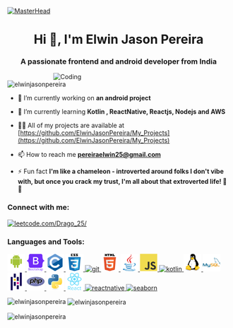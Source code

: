 [![MasterHead](https://repository-images.githubusercontent.com/588181932/e36ec678-7984-4cdd-8e4c-a3932772ff8e)](https://ElwinJasonPereira.io)
<h1 align="center">Hi 👋, I'm Elwin Jason Pereira</h1>
<h3 align="center">A passionate frontend and android developer from India</h3>
<img align="right" alt="Coding" width="400" src="https://media1.tenor.com/m/rePDfDWO3XoAAAAd/hacking.gif">
<p align="left"> <img src="https://komarev.com/ghpvc/?username=elwinjasonpereira&label=Profile%20views&color=0e75b6&style=flat" alt="elwinjasonpereira" /> </p>

- 🔭 I’m currently working on **an android project**

- 🌱 I’m currently learning **Kotlin , ReactNative, Reactjs, Nodejs and AWS**

- 👨‍💻 All of my projects are available at [https://github.com/ElwinJasonPereira/My_Projects](https://github.com/ElwinJasonPereira/My_Projects)

- 📫 How to reach me **pereiraelwin25@gmail.com**

- ⚡ Fun fact **I'm like a chameleon - introverted around folks I don't vibe with, but once you crack my trust, I'm all about that extroverted life! 🦎✨**

<h3 align="left">Connect with me:</h3>
<p align="left">
<a href="https://www.leetcode.com/Drago_25/" target="blank"><img align="center" src="https://raw.githubusercontent.com/rahuldkjain/github-profile-readme-generator/master/src/images/icons/Social/leet-code.svg" alt="leetcode.com/Drago_25/" height="30" width="40" /></a>
</p>

<h3 align="left">Languages and Tools:</h3>
<p align="left"> <a href="https://developer.android.com" target="_blank" rel="noreferrer"> <img src="https://raw.githubusercontent.com/devicons/devicon/master/icons/android/android-original-wordmark.svg" alt="android" width="40" height="40"/> </a> <a href="https://getbootstrap.com" target="_blank" rel="noreferrer"> <img src="https://raw.githubusercontent.com/devicons/devicon/master/icons/bootstrap/bootstrap-plain-wordmark.svg" alt="bootstrap" width="40" height="40"/> </a> <a href="https://www.cprogramming.com/" target="_blank" rel="noreferrer"> <img src="https://raw.githubusercontent.com/devicons/devicon/master/icons/c/c-original.svg" alt="c" width="40" height="40"/> </a> <a href="https://www.w3schools.com/css/" target="_blank" rel="noreferrer"> <img src="https://raw.githubusercontent.com/devicons/devicon/master/icons/css3/css3-original-wordmark.svg" alt="css3" width="40" height="40"/> </a> <a href="https://git-scm.com/" target="_blank" rel="noreferrer"> <img src="https://www.vectorlogo.zone/logos/git-scm/git-scm-icon.svg" alt="git" width="40" height="40"/> </a> <a href="https://www.w3.org/html/" target="_blank" rel="noreferrer"> <img src="https://raw.githubusercontent.com/devicons/devicon/master/icons/html5/html5-original-wordmark.svg" alt="html5" width="40" height="40"/> </a> <a href="https://www.java.com" target="_blank" rel="noreferrer"> <img src="https://raw.githubusercontent.com/devicons/devicon/master/icons/java/java-original.svg" alt="java" width="40" height="40"/> </a> <a href="https://developer.mozilla.org/en-US/docs/Web/JavaScript" target="_blank" rel="noreferrer"> <img src="https://raw.githubusercontent.com/devicons/devicon/master/icons/javascript/javascript-original.svg" alt="javascript" width="40" height="40"/> </a> <a href="https://kotlinlang.org" target="_blank" rel="noreferrer"> <img src="https://www.vectorlogo.zone/logos/kotlinlang/kotlinlang-icon.svg" alt="kotlin" width="40" height="40"/> </a> <a href="https://www.linux.org/" target="_blank" rel="noreferrer"> <img src="https://raw.githubusercontent.com/devicons/devicon/master/icons/linux/linux-original.svg" alt="linux" width="40" height="40"/> </a> <a href="https://www.mysql.com/" target="_blank" rel="noreferrer"> <img src="https://raw.githubusercontent.com/devicons/devicon/master/icons/mysql/mysql-original-wordmark.svg" alt="mysql" width="40" height="40"/> </a> <a href="https://pandas.pydata.org/" target="_blank" rel="noreferrer"> <img src="https://raw.githubusercontent.com/devicons/devicon/2ae2a900d2f041da66e950e4d48052658d850630/icons/pandas/pandas-original.svg" alt="pandas" width="40" height="40"/> </a> <a href="https://www.php.net" target="_blank" rel="noreferrer"> <img src="https://raw.githubusercontent.com/devicons/devicon/master/icons/php/php-original.svg" alt="php" width="40" height="40"/> </a> <a href="https://www.python.org" target="_blank" rel="noreferrer"> <img src="https://raw.githubusercontent.com/devicons/devicon/master/icons/python/python-original.svg" alt="python" width="40" height="40"/> </a> <a href="https://reactjs.org/" target="_blank" rel="noreferrer"> <img src="https://raw.githubusercontent.com/devicons/devicon/master/icons/react/react-original-wordmark.svg" alt="react" width="40" height="40"/> </a> <a href="https://reactnative.dev/" target="_blank" rel="noreferrer"> <img src="https://reactnative.dev/img/header_logo.svg" alt="reactnative" width="40" height="40"/> </a> <a href="https://seaborn.pydata.org/" target="_blank" rel="noreferrer"> <img src="https://seaborn.pydata.org/_images/logo-mark-lightbg.svg" alt="seaborn" width="40" height="40"/> </a> </p>

<p><img align="left" src="https://github-readme-stats.vercel.app/api/top-langs?username=elwinjasonpereira&show_icons=true&locale=en&layout=compact" alt="elwinjasonpereira" /></p>

<p>&nbsp;<img align="center" src="https://github-readme-stats.vercel.app/api?username=elwinjasonpereira&show_icons=true&locale=en" alt="elwinjasonpereira" /></p>

<p><img align="center" src="https://github-readme-streak-stats.herokuapp.com/?user=elwinjasonpereira&" alt="elwinjasonpereira" /></p>
